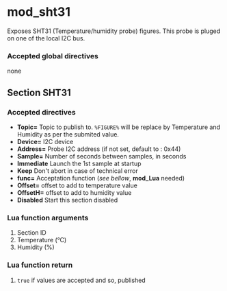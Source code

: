 mod_sht31
====

Exposes SHT31 (Temperature/humidity probe) figures. This probe is pluged on one of the local I2C bus.

### Accepted global directives

none

## Section SHT31
### Accepted directives

* **Topic=** Topic to publish to. `%FIGURE%` will be replace by Temperature and Humidity as per the submited value.
* **Device=** I2C device
* **Address=** Probe I2C address (if not set, default to : 0x44)
* **Sample=** Number of seconds between samples, in seconds
* **Immediate** Launch the 1st sample at startup
* **Keep** Don't abort in case of technical error
* **func=** Acceptation function (*see bellow*, **mod_Lua** needed)
* **Offset=** offset to add to temperature value
* **OffsetH=** offset to add to humidity value
* **Disabled** Start this section disabled

### Lua function arguments

1. Section ID
2. Temperature (°C)
3. Humidity (%)

### Lua function return

1. `true` if values are accepted and so, published

